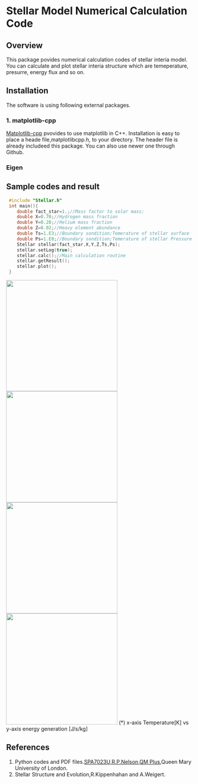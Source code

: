 # Stellar Model Numerical Calculation Code
## Overview
 This package povides numerical calculation codes of stellar interia model. You can calculate and plot stellar interia structure which are temeperature, presurre, energy flux and so on.

## Installation
 The software is using following external packages.
### 1. matplotlib-cpp
  [Matplotlib-cpp](https://github.com/lava/matplotlib-cpp) pvovides to use matplotlib in C++.
  Installation is easy to place a heade file,matplotlibcpp.h, to your directory. The header file is already includeed this package. You can also use newer one through Github. 
### Eigen
  
## Sample codes and result
```c++
 #include "Stellar.h"
 int main(){
	double fact_star=1.;//Mass factor to solar mass;
	double X=0.70;//Hydrogen mass fraction
	double Y=0.28;//Helium mass fraction
	double Z=0.02;//Heavy element abundance
	double Ts=1.E3;//Boundary sondition;Temerature of stellar surface 
	double Ps=1.E8;//Boundary sondition;Temerature of stellar Pressure
	Stellar stellar(fact_star,X,Y,Z,Ts,Ps);
	stellar.setLog(true);
	stellar.calc();//Main calculation routine
	stellar.getResult();
	stellar.plot();
 }
```
<img src="[Sample 1](https://github.com/taketoe/stellarmodel/blob/master/example/sun.png)" width="300">
<img src="[Sample 1](https://github.com/taketoe/stellarmodel/blob/master/example/sun10_100.png)" width="300">
<img src="[Sample 2](https://github.com/taketoe/stellarmodel/blob/master/example/sun.png)" width="300">
<img src="[Sample 3](https://github.com/taketoe/stellarmodel/blob/master/example/energy_gen_KIP.png)" width="300">
(*) x-axis Temperature[K] vs y-axis energy generation [J/s/kg]


## References
 1. Python codes and PDF files.[SPA7023U,R.P.Nelson,QM Plus](https://2019.qmplus.qmul.ac.uk/course/view.php?id=9017),Queen Mary University of London.
 2. Stellar Structure and Evolution,R.Kippenhahan and A.Weigert.


